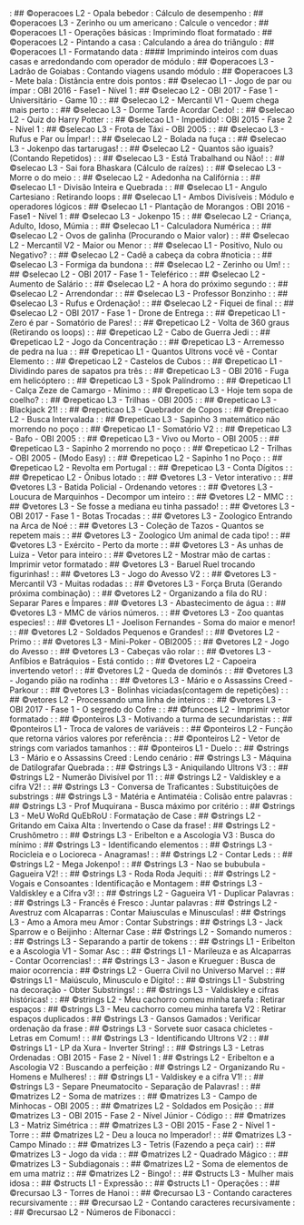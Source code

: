 [](../base/003/Readme.md) : ## ©operacoes L2 - Opala bebedor                                    : Cálculo de desempenho
[](../base/006/Readme.md) : ## ©operacoes L3 - Zerinho ou um americano                          : Calcule o vencedor
[](../base/000/Readme.md) : ## ©operacoes L1 - Operações básicas                                : Imprimindo float formatado
[](../base/002/Readme.md) : ## ©operacoes L2 - Pintando a casa                                  : Calculando a área do triângulo
[](../base/011/Readme.md) : ## ©operacoes L1 - Formatando data                                  : #### Imprimindo inteiros com duas casas e arredondando com operador de módulo
[](../base/005/Readme.md) : ## ©operacoes L3 - Ladrão de Goiabas                                : Contando viagens usando módulo
[](../base/004/Readme.md) : ## ©operacoes L3 - Mete bala                                        : Distância entre dois pontos
[](../base/156/Readme.md) : ## ©selecao L1 - Jogo de par ou ímpar                               : OBI 2016 - Fase1 - Nível 1
[](../base/019/Readme.md) : ## ©selecao L2 - OBI 2017 - Fase 1 - Universitário - Game 10        : 
[](../base/030/Readme.md) : ## ©selecao L2 - Mercantil V1 - Quem chega mais perto               : 
[](../base/043/Readme.md) : ## ©selecao L3 - Dorme Tarde Acordar Cedo!                          : 
[](../base/029/Readme.md) : ## ©selecao L2 - Quiz do Harry Potter                               : 
[](../base/151/Readme.md) : ## ©selecao L1 - Impedido!                                          : OBI 2015 - Fase 2 - Nível 1
[](../base/157/Readme.md) : ## ©selecao L3 - Frota de Táxi - OBI 2005                           : 
[](../base/041/Readme.md) : ## ©selecao L3 - Rufus e Par ou Ímpar!                              : 
[](../base/032/Readme.md) : ## ©selecao L2 - Bolada na fuça                                     : 
[](../base/023/Readme.md) : ## ©selecao L3 - Jokenpo das tartarugas!                            : 
[](../base/014/Readme.md) : ## ©selecao L2 - Quantos são iguais? (Contando Repetidos)           : 
[](../base/040/Readme.md) : ## ©selecao L3 - Está Trabalhand ou Não!                            : 
[](../base/001/Readme.md) : ## ©selecao L3 - Sai fora Bhaskara (Cálculo de raízes)              : 
[](../base/036/Readme.md) : ## ©selecao L3 - Morre o do meio                                    : 
[](../base/027/Readme.md) : ## ©selecao L2 - Adedonha na Califórnia                             : 
[](../base/024/Readme.md) : ## ©selecao L1 - Divisão Inteira e Quebrada                         : 
[](../base/062/Readme.md) : ## ©selecao L1 - Angulo Cartesiano                                  : Retirando loops
[](../base/025/Readme.md) : ## ©selecao L1 - Ambos Divisíveis                                   : Módulo e operadores lógicos
[](../base/155/Readme.md) : ## ©selecao L1 - Plantação de Morangos                              : OBI 2016 - Fase1 - Nível 1
[](../base/037/Readme.md) : ## ©selecao L3 - Jokenpo 15                                         : 
[](../base/183/Readme.md) : ## ©selecao L2 - Criança, Adulto, Idoso, Múmia                      : 
[](../base/015/Readme.md) : ## ©selecao L1 - Calculadora Numérica                               : 
[](../base/017/Readme.md) : ## ©selecao L2 - Ovos de galinha (Procurando o Maior valor)         : 
[](../base/039/Readme.md) : ## ©selecao L2 - Mercantil V2 - Maior ou Menor                      : 
[](../base/026/Readme.md) : ## ©selecao L1 - Positivo, Nulo ou Negativo?                        : 
[](../base/028/Readme.md) : ## ©selecao L2 - Cadê a cabeça da cobra #noticia                    : 
[](../base/034/Readme.md) : ## ©selecao L3 - Formiga da bundona                                 : 
[](../base/020/Readme.md) : ## ©selecao L2 - Zerinho ou Um!                                     : 
[](../base/022/Readme.md) : ## ©selecao L2 - OBI 2017 - Fase 1 - Teleférico                     : 
[](../base/021/Readme.md) : ## ©selecao L2 - Aumento de Salário                                 : 
[](../base/038/Readme.md) : ## ©selecao L2 - A hora do próximo segundo                          : 
[](../base/018/Readme.md) : ## ©selecao L2 - Arrendondar                                        : 
[](../base/033/Readme.md) : ## ©selecao L3 - Professor Bonzinho                                 : 
[](../base/042/Readme.md) : ## ©selecao L3 - Rufus e Ordenação!                                 : 
[](../base/031/Readme.md) : ## ©selecao L2 - Fiquei de final                                    : 
[](../base/035/Readme.md) : ## ©selecao L2 - OBI 2017 - Fase 1 - Drone de Entrega               : 
[](../base/045/Readme.md) : ## ©repeticao L1 - Zero é par - Somatório de Pares!                 : 
[](../base/016/Readme.md) : ## ©repeticao L2 - Volta de 360 graus (Retirando os loops)          : 
[](../base/048/Readme.md) : ## ©repeticao L2 - Cabo de Guerra Jedi                              : 
[](../base/046/Readme.md) : ## ©repeticao L2 - Jogo da Concentração                             : 
[](../base/051/Readme.md) : ## ©repeticao L3 - Arremesso de pedra na lua                        : 
[](../base/055/Readme.md) : ## ©repeticao L1 - Quantos Ultrons você vê - Contar Elemento        : 
[](../base/050/Readme.md) : ## ©repeticao L2 - Castelos de Cubos                                : 
[](../base/013/Readme.md) : ## ©repeticao L1 - Dividindo pares de sapatos pra três              : 
[](../base/053/Readme.md) : ## ©repeticao L3 - OBI 2016 - Fuga em helicóptero                   : 
[](../base/066/Readme.md) : ## ©repeticao L3 - Spok Palíndromo                                  : 
[](../base/056/Readme.md) : ## ©repeticao L1 - Calça Zeze de Camargo - Mínimo                   : 
[](../base/052/Readme.md) : ## ©repeticao L3 - Hoje tem sopa de coelho?                         : 
[](../base/158/Readme.md) : ## ©repeticao L3 - Trilhas - OBI 2005                               : 
[](../base/063/Readme.md) : ## ©repeticao L3 - Blackjack 21!                                    : 
[](../base/054/Readme.md) : ## ©repeticao L3 - Quebrador de Copos                               : 
[](../base/058/Readme.md) : ## ©repeticao L2 - Busca Intervalada                                : 
[](../base/065/Readme.md) : ## ©repeticao L3 - Sapinho 3 matemático não morrendo no poço        : 
[](../base/044/Readme.md) : ## ©repeticao L1 - Somatório V2                                     : 
[](../base/160/Readme.md) : ## ©repeticao L3 - Bafo - OBI 2005                                  : 
[](../base/161/Readme.md) : ## ©repeticao L3 - Vivo ou Morto - OBI 2005                         : 
[](../base/059/Readme.md) : ## ©repeticao L3 - Sapinho 2 morrendo no poço                       : 
[](../base/136/Readme.md) : ## ©repeticao L2 - Trilhas - OBI 2005 - (Modo Easy)                 : 
[](../base/049/Readme.md) : ## ©repeticao L2 - Sapinho 1 no Poço                                : 
[](../base/057/Readme.md) : ## ©repeticao L2 - Revolta em Portugal                              : 
[](../base/064/Readme.md) : ## ©repeticao L3 - Conta Dígitos                                    : 
[](../base/047/Readme.md) : ## ©repeticao L2 - Ônibus lotado                                    : 
[](../base/185/Readme.md) : ## ©vetores L3 - Vetor interativo                                   : 
[](../base/073/Readme.md) : ## ©vetores L3 - Batida Policial - Ordenando vetores                : 
[](../base/081/Readme.md) : ## ©vetores L3 - Loucura de Marquinhos - Decompor um inteiro        : 
[](../base/091/Readme.md) : ## ©vetores L2 - MMC                                                : 
[](../base/088/Readme.md) : ## ©vetores L3 - Se fosse a mediana eu tinha passado!               : 
[](../base/074/Readme.md) : ## ©vetores L3 - OBI 2017 - Fase 1 - Botas Trocadas                 : 
[](../base/087/Readme.md) : ## ©vetores L3 - Zoologico Entrando na Arca de Noé                  : 
[](../base/086/Readme.md) : ## ©vetores L3 - Coleção de Tazos - Quantos se repetem mais         : 
[](../base/084/Readme.md) : ## ©vetores L3 - Zoologico Um animal de cada tipo!                  : 
[](../base/085/Readme.md) : ## ©vetores L3 - Exército - Perto da morte                          : 
[](../base/082/Readme.md) : ## ©vetores L3 - As unhas de Luiza - Vetor para inteiro             : 
[](../base/101/Readme.md) : ## ©vetores L2 - Mostrar mão de cartas                              : Imprimir vetor formatado
[](../base/080/Readme.md) : ## ©vetores L3 - Baruel Ruel trocando figurinhas!                   : 
[](../base/079/Readme.md) : ## ©vetores L3 - Jogo do Avesso V2                                  : 
[](../base/077/Readme.md) : ## ©vetores L3 - Mercantil V3 - Muitas rodadas                      : 
[](../base/008/Readme.md) : ## ©vetores L3 - Força Bruta (Gerando próxima combinação)           : 
[](../base/068/Readme.md) : ## ©vetores L2 - Organizando a fila do RU                           : Separar Pares e Ímpares
[](../base/075/Readme.md) : ## ©vetores L3 - Abastecimento de água                              : 
[](../base/139/Readme.md) : ## ©vetores L3 - MMC de vários números.                             : 
[](../base/069/Readme.md) : ## ©vetores L3 - Zoo quantas especies!                              : 
[](../base/060/Readme.md) : ## ©vetores L1 - Joelison Fernandes - Soma do maior e menor!        : 
[](../base/072/Readme.md) : ## ©vetores L2 - Soldados Pequenos e Grandes!                       : 
[](../base/090/Readme.md) : ## ©vetores L2 - Primo                                              : 
[](../base/162/Readme.md) : ## ©vetores L3 - Mini-Poker - OBI2005                               : 
[](../base/078/Readme.md) : ## ©vetores L2 - Jogo do Avesso                                     : 
[](../base/070/Readme.md) : ## ©vetores L3 - Cabeças vão rolar                                  : 
[](../base/083/Readme.md) : ## ©vetores L3 - Anfíbios e Batráquios - Está contido               : 
[](../base/061/Readme.md) : ## ©vetores L2 - Capoeira invertendo vetor!                         : 
[](../base/067/Readme.md) : ## ©vetores L2 - Queda de dominós                                   : 
[](../base/100/Readme.md) : ## ©vetores L3 - Jogando pião na rodinha                            : 
[](../base/071/Readme.md) : ## ©vetores L3 - Mário e o Assassins Creed - Parkour                : 
[](../base/010/Readme.md) : ## ©vetores L3 - Bolinhas viciadas(contagem de repetições)          : 
[](../base/186/Readme.md) : ## ©vetores L2 - Processando uma linha de inteiros                  : 
[](../base/076/Readme.md) : ## ©vetores L3 - OBI 2017 - Fase 1 - O segredo do Cofre             : 
[](../base/009/Readme.md) : ## ©funcoes L2 - Imprimir vetor formatado                           : 
[](../base/184/Readme.md) : ## ©ponteiros L3 - Motivando a turma de secundaristas               : 
[](../base/143/Readme.md) : ## ©ponteiros L1 - Troca de valores de variáveis                    : 
[](../base/144/Readme.md) : ## ©ponteiros L2 - Função que retorna vários valores por referência : 
[](../base/142/Readme.md) : ## ©ponteiros L2 - Vetor de strings com variados tamanhos           : 
[](../base/147/Readme.md) : ## ©ponteiros L1 - Duelo                                            : 
[](../base/121/Readme.md) : ## ©strings L3 - Mário e o Assassins Creed                          : Lendo cenário
[](../base/115/Readme.md) : ## ©strings L3 - Máquina de Datilografar Quebrada                   : 
[](../base/118/Readme.md) : ## ©strings L3 - Aniquilando Ultrons V3                             : 
[](../base/125/Readme.md) : ## ©strings L2 - Numerão Divisível por 11                           : 
[](../base/106/Readme.md) : ## ©strings L2 - Valdiskley e a cifra V2!                           : 
[](../base/124/Readme.md) : ## ©strings L3 - Conversa de Traficantes                            : Substituições de substrings
[](../base/119/Readme.md) : ## ©strings L3 - Matéria e Antimatéia                               : Colisão entre palavras
[](../base/179/Readme.md) : ## ©strings L3 - Prof Muquirana - Busca máximo por critério         : 
[](../base/114/Readme.md) : ## ©strings L3 - MeU WoRd QuEbRoU                                   : Formatação de Case
[](../base/093/Readme.md) : ## ©strings L2 - Gritando em Caixa Alta                             : Invertendo o Case da frase!
[](../base/126/Readme.md) : ## ©strings L2 - Crushômetro                                        : 
[](../base/113/Readme.md) : ## ©strings L3 - Eribelton e a Ascologia V3                         : Busca do mínimo
[](../base/108/Readme.md) : ## ©strings L3 - Identificando elementos                            : 
[](../base/112/Readme.md) : ## ©strings L3 - Rocicleia e o Locioreca - Anagramas!               : 
[](../base/096/Readme.md) : ## ©strings L2 - Contar Leds                                        : 
[](../base/089/Readme.md) : ## ©strings L2 - Mega Jokenpo!                                      : 
[](../base/122/Readme.md) : ## ©strings L3 - Nao se bububula - Gagueira V2!                     : 
[](../base/116/Readme.md) : ## ©strings L3 - Roda Roda Jequiti                                  : 
[](../base/094/Readme.md) : ## ©strings L2 - Vogais e Consoantes                                : Identificação e Montagem
[](../base/107/Readme.md) : ## ©strings L3 - Valdiskley e a Cifra v3!                           : 
[](../base/097/Readme.md) : ## ©strings L2 - Gagueira V1 - Duplicar Palavras                    : 
[](../base/099/Readme.md) : ## ©strings L3 - Francês é Fresco                                   : Juntar palavras
[](../base/095/Readme.md) : ## ©strings L2 - Avestruz com Alcaparras                            : Contar Maiusculas e Minusculas!
[](../base/127/Readme.md) : ## ©strings L3 - Amo a Amora meu Amor                               : Contar Substrings
[](../base/178/Readme.md) : ## ©strings L3 - Jack Sparrow e o Beijinho                          : Alternar Case
[](../base/181/Readme.md) : ## ©strings L2 - Somando numeros                                    : 
[](../base/175/Readme.md) : ## ©strings L3 - Separando a partir de tokens                       : 
[](../base/173/Readme.md) : ## ©strings L1 - Eribelton e a Ascologia V1 - Somar Asc             : 
[](../base/177/Readme.md) : ## ©strings L1 - Marileuza e as Alcaparras - Contar Ocorrencias!    : 
[](../base/098/Readme.md) : ## ©strings L3 - Jason e Krueguer                                   : Busca de maior ocorrencia
[](../base/180/Readme.md) : ## ©strings L2 - Guerra Civil no Universo Marvel                    : 
[](../base/104/Readme.md) : ## ©strings L1 - Maiúsculo, Minusculo e Dígito!                     : 
[](../base/176/Readme.md) : ## ©strings L1 - Substring na decoração - Obter Substrings!         : 
[](../base/105/Readme.md) : ## ©strings L3 - Valdiskley e cifras históricas!                    : 
[](../base/111/Readme.md) : ## ©strings L2 - Meu cachorro comeu minha tarefa                    : Retirar espaços
[](../base/102/Readme.md) : ## ©strings L3 - Meu cachorro comeu minha tarefa V2                 : Retirar espaços duplicados
[](../base/120/Readme.md) : ## ©strings L3 - Gansos Gamados                                     : Verificar ordenação da frase
[](../base/123/Readme.md) : ## ©strings L3 - Sorvete suor casaca chicletes - Letras em Comum!   : 
[](../base/117/Readme.md) : ## ©strings L3 - Identificando Ultrons V2                           : 
[](../base/092/Readme.md) : ## ©strings L1 - LP da Xura - Inverter String!                      : 
[](../base/152/Readme.md) : ## ©strings L3 - Letras Ordenadas                                   : OBI 2015 - Fase 2 - Nível 1
[](../base/109/Readme.md) : ## ©strings L2 - Eribelton e a Ascologia V2                         : Buscando a perfeição
[](../base/110/Readme.md) : ## ©strings L2 - Organizando Ru - Homens e Mulheres!                : 
[](../base/174/Readme.md) : ## ©strings L1 - Valdiskey e a cifra V1!                            : 
[](../base/103/Readme.md) : ## ©strings L3 - Separe Pneumatocito - Separação de Palavras!       : 
[](../base/150/Readme.md) : ## ©matrizes L2 - Soma de matrizes                                  : 
[](../base/159/Readme.md) : ## ©matrizes L3 - Campo de Minhocas - OBI 2005                      : 
[](../base/133/Readme.md) : ## ©matrizes L2 - Soldados em Posição                               : 
[](../base/154/Readme.md) : ## ©matrizes L3 - OBI 2015 - Fase 2 - Nível Júnior - Código         : 
[](../base/131/Readme.md) : ## ©matrizes L3 - Matriz Simétrica                                  : 
[](../base/153/Readme.md) : ## ©matrizes L3 - OBI 2015 - Fase 2 - Nível 1 - Torre               : 
[](../base/012/Readme.md) : ## ©matrizes L2 - Deu a louca no Imperador!                         : 
[](../base/129/Readme.md) : ## ©matrizes L3 - Campo Minado                                      : 
[](../base/007/Readme.md) : ## ©matrizes L3 - Tetris (Fazendo a peça cair)                      : 
[](../base/135/Readme.md) : ## ©matrizes L3 - Jogo da vida                                      : 
[](../base/134/Readme.md) : ## ©matrizes L2 - Quadrado Mágico                                   : 
[](../base/132/Readme.md) : ## ©matrizes L3 - Subdiagonais                                      : 
[](../base/128/Readme.md) : ## ©matrizes L2 - Soma de elementos de em uma matriz                : 
[](../base/130/Readme.md) : ## ©matrizes L2 - Bingo!                                            : 
[](../base/182/Readme.md) : ## ©structs L3 - Mulher mais idosa                                  : 
[](../base/148/Readme.md) : ## ©structs L1 - Expressão                                          : 
[](../base/149/Readme.md) : ## ©structs L1 - Operações                                          : 
[](../base/146/Readme.md) : ## ©recursao L3 - Torres de Hanoi                                   : 
[](../base/140/Readme.md) : ## ©recursao L3 - Contando caracteres recursivamente                : 
[](../base/145/Readme.md) : ## ©recursao L2 - Contando caracteres recursivamente                : 
[](../base/141/Readme.md) : ## ©recursao L2 - Números de Fibonacci                              : 
